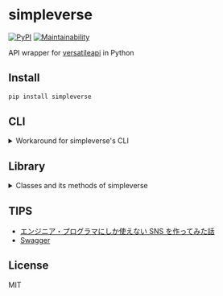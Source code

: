 # simpleverse

[![PyPI](https://img.shields.io/pypi/v/simpleverse?color=blue)](https://pypi.org/project/simpleverse) [![Maintainability](https://api.codeclimate.com/v1/badges/3dafcba23209bf5a4a04/maintainability)](https://codeclimate.com/github/eggplants/simpleverse/maintainability)

API wrapper for [versatileapi](https://versatileapi.herokuapp.com/api) in Python

## Install

```bash
pip install simpleverse
```

## CLI

<!-- markdownlint-disable MD033 -->

<details>
<summary>Workaround for simpleverse's CLI</summary>

```text
$ simv -h
usage: simv [-h] {create_user,cu,update_user,uu,get_post,gp,get_user,gu,submit_post,sp} ...

Simple command for sending requests to versatileapi

positional arguments:
  {create_user,cu,update_user,uu,get_post,gp,get_user,gu,submit_post,sp}
    create_user (cu)
    update_user (uu)
    get_post (gp)
    get_user (gu)
    submit_post (sp)

optional arguments:
  -h, --help            show this help message and exit

$ simv cu -n eggplants -d "https://github.com/eggplants/simpleverseを書きました。"
b6e4ae19fc2c59ce55c726de44a40dc825faa04d

$ simv gu -u b6e4ae19fc2c59ce55c726de44a40dc825faa04d
{'id': 'b6e4ae19fc2c59ce55c726de44a40dc825faa04d', '_created_at': '2021-09-19T04:35:11.765+00:00', '_updated_at': '2021-09-19T04:35:11.765+00:00', '_user_id': 'b6e4ae19fc2c59ce55c726de44a40dc825faa04d', 'description': 'https://github.com/eggplants/simpleverseを書きました。', 'name': 'eggplants'}

$ simv sp "コレはテストです"
00210022-a452-4be7-a873-d369b1bf8d70

$ simv gp -p 00210022-a452-4be7-a873-d369b1bf8d70
{'id': '00210022-a452-4be7-a873-d369b1bf8d70', '_created_at': '2021-09-19T04:45:42.017+00:00', '_updated_at': '2021-09-19T04:45:42.017+00:00', '_user_id': 'b6e4ae19fc2c59ce55c726de44a40dc825faa04d', 'text': 'コレはテストです'}

$ simv uu -n eggplants -d "こんにちは。https://github.com/eggplants/simpleverseを書きました。"
b6e4ae19fc2c59ce55c726de44a40dc825faa04d

$ simv gu -u b6e4ae19fc2c59ce55c726de44a40dc825faa04d
{'id': 'b6e4ae19fc2c59ce55c726de44a40dc825faa04d', '_created_at': '2021-09-19T04:35:11.765+00:00', '_updated_at': '2021-09-19T04:46:53.659+00:00', '_user_id': 'b6e4ae19fc2c59ce55c726de44a40dc825faa04d', 'description': 'こんにちは。https://github.com/eggplants/simpleverseを書きました。', 'name': 'eggplants'}
```

</details>

<!-- markdownlint-enable MD033 -->

## Library

<!-- markdownlint-disable MD033 -->

<details>
<summary>Classes and its methods of simpleverse</summary>

```python
from simpleverse import (CreateUser,
                         GetPostInfo,
                         GetUserInfo,
                         SubmitPost)


class CreateUser(BaseVerseRequests):
    def create_user(self, name: str, description: str) -> str: ...
    def update_user(self, name: str, description: str) -> str: ...


class GetPostInfo(BaseVerseRequests):
    def get_post_all(self) -> List[PostInfo]: ...
    def get_post(self, id_: str) -> PostInfo: ...
    def get_post_OData(
        self,
        filter_: Optional[str],
        order_by: Optional[str],
        limit: Optional[str],
        skip: Optional[str]
    ) -> List[PostInfo]: ...


class GetUserInfo(BaseVerseRequests):
    def get_user_all(self) -> List[UserInfo]: ...
    def get_user(self, id_: str) -> UserInfo: ...


class SubmitPost(BaseVerseRequests):
    def submit_post(
        self,
        text: str,
        rep_user_id: Optional[str],
        rep_post_id: Optional[str]
    ) -> str: ...
```

</details>

<!-- markdownlint-enable MD033 -->

## TIPS

- [エンジニア・プログラマにしか使えない SNS を作ってみた話](https://qiita.com/HawkClaws/items/599d7666f55e79ef7f56)
- [Swagger](https://editor.swagger.io/?url=https://gist.githubusercontent.com/YusukeIwaki/ce8a7250fb7e5279267c495324de19f7/raw/292eb24fb381c9af49fc42c901794ec2d98d134a/openapi.yml)

## License

MIT
